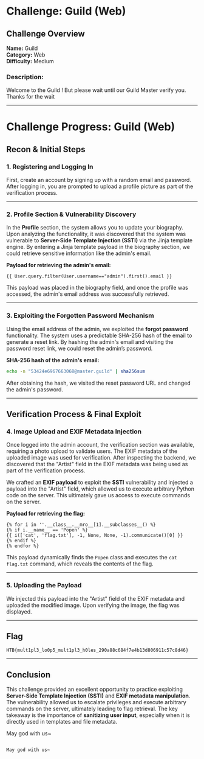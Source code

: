 # Challenge: Guild (Web)

## Challenge Overview

**Name:** Guild  
**Category:** Web  
**Difficulty:** Medium

### Description:

Welcome to the Guild ! But please wait until our Guild Master verify you. Thanks for the wait

---

# Challenge Progress: Guild (Web)

## Recon & Initial Steps

### 1. Registering and Logging In

First, create an account by signing up with a random email and password. After logging in, you are prompted to upload a profile picture as part of the verification process.

---

### 2. Profile Section & Vulnerability Discovery

In the **Profile** section, the system allows you to update your biography. Upon analyzing the functionality, it was discovered that the system was vulnerable to **Server-Side Template Injection (SSTI)** via the Jinja template engine. By entering a Jinja template payload in the biography section, we could retrieve sensitive information like the admin's email.

**Payload for retrieving the admin's email:**

```jinja
{{ User.query.filter(User.username=="admin").first().email }}
````

This payload was placed in the biography field, and once the profile was accessed, the admin's email address was successfully retrieved.

---

### 3. Exploiting the Forgotten Password Mechanism

Using the email address of the admin, we exploited the **forgot password** functionality. The system uses a predictable SHA-256 hash of the email to generate a reset link. By hashing the admin's email and visiting the password reset link, we could reset the admin’s password.

**SHA-256 hash of the admin's email:**

```bash
echo -n "53424e6967663068@master.guild" | sha256sum
```

After obtaining the hash, we visited the reset password URL and changed the admin's password.

---

## Verification Process & Final Exploit

### 4. Image Upload and EXIF Metadata Injection

Once logged into the admin account, the verification section was available, requiring a photo upload to validate users. The EXIF metadata of the uploaded image was used for verification. After inspecting the backend, we discovered that the "Artist" field in the EXIF metadata was being used as part of the verification process.

We crafted an **EXIF payload** to exploit the **SSTI** vulnerability and injected a payload into the "Artist" field, which allowed us to execute arbitrary Python code on the server. This ultimately gave us access to execute commands on the server.

**Payload for retrieving the flag:**

```jinja
{% for i in ''.__class__.__mro__[1].__subclasses__() %}
{% if i.__name__ == 'Popen' %}
{{ i(['cat', 'flag.txt'], -1, None, None, -1).communicate()[0] }}
{% endif %}
{% endfor %}
```

This payload dynamically finds the `Popen` class and executes the `cat flag.txt` command, which reveals the contents of the flag.

---

### 5. Uploading the Payload

We injected this payload into the "Artist" field of the EXIF metadata and uploaded the modified image. Upon verifying the image, the flag was displayed.

---

## Flag

```
HTB{mult1pl3_lo0p5_mult1pl3_h0les_290a88c684f7e4b13d806911c57c8d46}
```

---

## Conclusion

This challenge provided an excellent opportunity to practice exploiting **Server-Side Template Injection (SSTI)** and **EXIF metadata manipulation**. The vulnerability allowed us to escalate privileges and execute arbitrary commands on the server, ultimately leading to flag retrieval. The key takeaway is the importance of **sanitizing user input**, especially when it is directly used in templates and file metadata.

May god with us\~

```

May god with us~